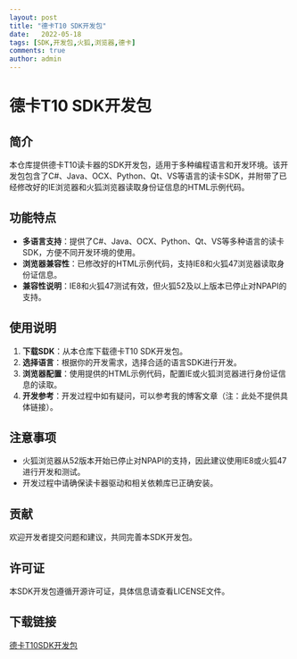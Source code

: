 ```yaml
---
layout: post
title: "德卡T10 SDK开发包"
date:   2022-05-18
tags: [SDK,开发包,火狐,浏览器,德卡]
comments: true
author: admin
---
```

# 德卡T10 SDK开发包

## 简介

本仓库提供德卡T10读卡器的SDK开发包，适用于多种编程语言和开发环境。该开发包包含了C#、Java、OCX、Python、Qt、VS等语言的读卡SDK，并附带了已经修改好的IE浏览器和火狐浏览器读取身份证信息的HTML示例代码。

## 功能特点

- **多语言支持**：提供了C#、Java、OCX、Python、Qt、VS等多种语言的读卡SDK，方便不同开发环境的使用。
- **浏览器兼容性**：已修改好的HTML示例代码，支持IE8和火狐47浏览器读取身份证信息。
- **兼容性说明**：IE8和火狐47测试有效，但火狐52及以上版本已停止对NPAPI的支持。

## 使用说明

1. **下载SDK**：从本仓库下载德卡T10 SDK开发包。
2. **选择语言**：根据你的开发需求，选择合适的语言SDK进行开发。
3. **浏览器配置**：使用提供的HTML示例代码，配置IE或火狐浏览器进行身份证信息的读取。
4. **开发参考**：开发过程中如有疑问，可以参考我的博客文章（注：此处不提供具体链接）。

## 注意事项

- 火狐浏览器从52版本开始已停止对NPAPI的支持，因此建议使用IE8或火狐47进行开发和测试。
- 开发过程中请确保读卡器驱动和相关依赖库已正确安装。

## 贡献

欢迎开发者提交问题和建议，共同完善本SDK开发包。

## 许可证

本SDK开发包遵循开源许可证，具体信息请查看LICENSE文件。

## 下载链接

[德卡T10SDK开发包](https://pan.quark.cn/s/fe0914c61d54)